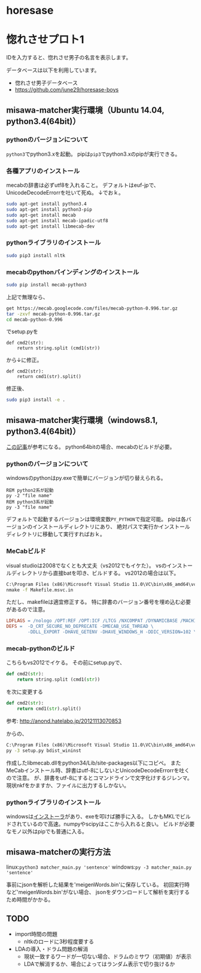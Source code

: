 horesase
========

# 惚れさせプロト1

IDを入力すると、惚れさせ男子の名言を表示します。

データベースは以下を利用しています。
- 惚れさせ男子データベース
- https://github.com/june29/horesase-boys


## misawa-matcher実行環境（Ubuntu 14.04, python3.4(64bit)）
### pythonのバージョンについて
`python3`でpython3.xを起動。
pipは`pip3`でpython3.xのpipが実行できる。

### 各種アプリのインストール
mecabの辞書は必ずutf8を入れること。
デフォルトはeuf-jpで、UnicodeDecodeErrorrを吐いて死ぬ。
↓でおｋ。
```sh
sudo apt-get install python3.4
sudo apt-get install python3-pip
sudo apt-get install mecab
sudo apt-get install mecab-ipadic-utf8
sudo apt-get install libmecab-dev
```

### pythonライブラリのインストール
```sh
sudo pip3 install nltk
```

### mecabのpythonバインディングのインストール
```sh
sudo pip install mecab-python3
```
上記で無理なら、

```sh
get https://mecab.googlecode.com/files/mecab-python-0.996.tar.gz
tar -zxvf mecab-python-0.996.tar.gz
cd mecab-python-0.996
```
でsetup.pyを
```python3
def cmd2(str):  
    return string.split (cmd1(str))  
```
から↓に修正。
```python3
def cmd2(str):  
    return cmd1(str).split()  
```
修正後、
```sh
sudo pip3 install -e .
```

## misawa-matcher実行環境（windows8.1, python3.4(64bit)）
[この記事](http://qiita.com/ykchat/items/97dd7be100bfa837b7c4)が参考になる。
python64bitの場合、mecabのビルドが必要。

### pythonのバージョンについて
windowsのpythonはpy.exeで簡単にバージョンが切り替えられる。
```dos
REM python2系が起動
py -2 "file name"
REM python3系が起動
py -3 "file name"
```
デフォルトで起動するバージョンは環境変数`PY_PYTHON`で指定可能。
pipは各バージョンのインストールディレクトリにあり、
絶対パスで実行かインストールディレクトリに移動して実行すればおｋ。

### MeCabビルド
visual studioは2008でなくとも大丈夫（vs2012でもイケた）。
vsのインストールディレクトリから直接batを叩き、ビルドする。
vs2012の場合は以下。
```bat
C:\Program Files (x86)\Microsoft Visual Studio 11.0\VC\bin\x86_amd64\vcvarsx86_amd64.bat
nmake -f Makefile.msvc.in
```

ただし、makefileは適宜修正する。
特に辞書のバージョン番号を埋め込む必要があるので注意。
```Makefile
LDFLAGS = /nologo /OPT:REF /OPT:ICF /LTCG /NXCOMPAT /DYNAMICBASE /MACHINE:X64 ADVAPI32.LIB
DEFS =  -D_CRT_SECURE_NO_DEPRECATE -DMECAB_USE_THREAD \
        -DDLL_EXPORT -DHAVE_GETENV -DHAVE_WINDOWS_H -DDIC_VERSION=102 \
```

### mecab-pythonのビルド
こちらもvs2012でイケる。
その前にsetup.pyで、
```python
def cmd2(str):
    return string.split (cmd1(str))
```
を次に変更する
```python
def cmd2(str):
    return cmd1(str).split()
```
参考: http://anond.hatelabo.jp/20121113070853

からの、
```bat
C:\Program Files (x86)\Microsoft Visual Studio 11.0\VC\bin\x86_amd64\vcvarsx86_amd64.bat
py -3 setup.py bdist_wininst
```
作成したlibmecab.dllをpython34/Lib/site-packages以下にコピペ。
またMeCabインストール時、辞書はutf-8にしないとUnicodeDecodeErrorrを吐くので注意。
が、辞書をutf-8にするとコマンドラインで文字化けするジレンマ。現状nkfをかますか、ファイルに出力するしかない。

### pythonライブラリのインストール
windowsは[インストーラ](http://www.lfd.uci.edu/~gohlke/pythonlibs/#pip)があり、exeを叩けば勝手に入る。
しかもMKLでビルドされているので高速。numpyやscipyはここから入れると良い。
ビルドが必要なモノ以外はpipでも普通に入る。


## misawa-matcherの実行方法
linux:`python3 matcher_main.py 'sentence'`
windows:`py -3 matcher_main.py 'sentence'`

事前にjsonを解析した結果を'meigenWords.bin'に保存している。
初回実行時など'meigenWords.bin'がない場合、
jsonをダウンロードして解析を実行するため時間がかかる。

## TODO
* import時間の問題
  - nltkのロードに3秒程度要する
* LDAの導入・ドラム問題の解消
  - 現状一致するワードが一切ない場合、ドラムのミサワ（初期値）が表示
  - LDAで解消するか、場合によってはランダム表示で切り抜けるか
